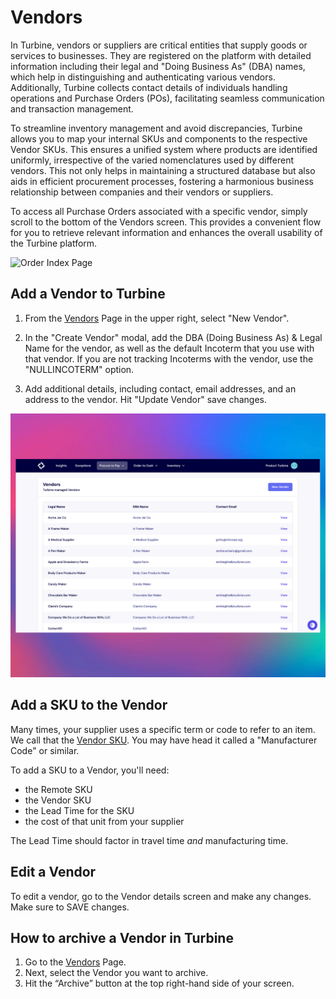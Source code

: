 # Vendors

In Turbine, vendors or suppliers are critical entities that supply goods or services to businesses. They are registered on the platform with detailed information including their legal and "Doing Business As" (DBA) names, which help in distinguishing and authenticating various vendors. Additionally, Turbine collects contact details of individuals handling operations and Purchase Orders (POs), facilitating seamless communication and transaction management.

To streamline inventory management and avoid discrepancies, Turbine allows you to map your internal SKUs and components to the respective Vendor SKUs. This ensures a unified system where products are identified uniformly, irrespective of the varied nomenclatures used by different vendors. This not only helps in maintaining a structured database but also aids in efficient procurement processes, fostering a harmonious business relationship between companies and their vendors or suppliers.

To access all Purchase Orders associated with a specific vendor, simply scroll to the bottom of the Vendors screen. This provides a convenient flow for you to retrieve relevant information and enhances the overall usability of the Turbine platform.

![Order Index Page](../../static/img/vendors.gif)

## Add a Vendor to Turbine

1. From the [Vendors](https://app.helloturbine.com/app/vendors) Page in the upper right, select "New Vendor". 

2. In the "Create Vendor" modal, add the DBA (Doing Business As) & Legal Name for the vendor, as well as the default Incoterm that you use with that vendor. If you are not tracking Incoterms with the vendor, use the "NULLINCOTERM" option.

3. Add additional details, including contact, email addresses, and an address to the vendor. Hit "Update Vendor" save changes. 

![Order Index Page](../../static/img/vendors.png)

## Add a SKU to the Vendor 

Many times, your supplier uses a specific term or code to refer to an item. We call that the [Vendor SKU](https://docs.helloturbine.com/records/skus). You may have head it called a "Manufacturer Code" or similar. 

To add a SKU to a Vendor, you'll need:
* the Remote SKU
* the Vendor SKU
* the Lead Time for the SKU
* the cost of that unit from your supplier

The Lead Time should factor in travel time _and_ manufacturing time.

## Edit a Vendor

To edit a vendor, go to the Vendor details screen and make any changes. Make sure to SAVE changes. 

## How to archive a Vendor in Turbine

1. Go to the [Vendors](https://app.helloturbine.com/app/vendors) Page.
2. Next, select the Vendor you want to archive.
3. Hit the “Archive” button at the top right-hand side of your screen.
